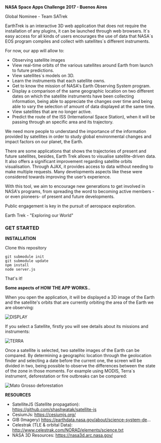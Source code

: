 
**NASA Space Apps Challenge 2017 - Buenos Aires** 

Global Nominee - Team SATrek

EarthTrek is an interactive 3D web application that does not require the installation of any plugins, it can be launched through web browsers. It´s easy access for all kinds of users encourages the use of data that NASA´s EOS program compiles and collect with satellites´s different instruments.

For now, our app will allow to:
* Observing satellite images
* View real-time orbits of the various satellites around Earth from launch to future predictions.
* View satellites´s models on 3D.
* Learn the instruments that each satellite owns.
* Get to know the mission of NASA's Earth Observing System program.
* Display a comparison of the same geographic location on two different dates on which the satellite instruments have been collecting information, being able to appreciate the changes over time and being able to vary the selection of amount of data displayed at the same time.
* View satellites that are no longer active.
* Predict the route of the ISS (International Space Station), when it will be passing through an specific area and its trajectory.


We need more people to understand the importance of the information provided by satellites in order to study global environmental changes and impact factors on our planet, the Earth. 

There are some applications that shows the trajectories of present and future satellites, besides, Earth Trek allows to visualise satellite-driven data. It also offers a significant improvement regarding satellite orbits visualisation. Through AJAX, it provides access to data without needing to make multiple requests. Many developments aspects like these were considered towards improving the user’s experience.

With this tool, we aim to encourage new generations to get involved in NASA's programs, from spreading the word to becoming active members -or even pioneers- of present and future developments.

Public engagement is key in the pursuit of aerospace exploration.

Earth Trek - "Exploring our World"

### GET STARTED ###

**INSTALLATION**

Clone this repository
```
git submodule init
git submodule update
npm install
node server.js
```
That's it!

**Some aspects of HOW THE APP WORKS..**

When you open the application, it will be displayed a 3D image of the Earth and the satellite's orbits that are currently orbiting the area of the Earth we are observing:

![DISPLAY](http://i.imgur.com/mmRJ0Yz.jpg)

If you select a Satellite, firstly you will see details about its missions and instruments:

![TERRA](https://scontent-gru2-1.xx.fbcdn.net/v/t31.0-0/p235x350/18739306_1736311510001386_408202630302674080_o.png?oh=8826445f9a93105e1b11ba5f1d5467a9&oe=59B432D8)


Once a satellite is selected, two satellite images of the Earth can be compared.
By determining a geographic location through the geolocation finder and selecting a date before the current one, the screen will be divided in two, being possible to observe the differences between the state of the zone in those moments. For example using MODIS, Terra´s instrument, deforestation or fire outbreaks can be compared:

![Mato Grosso deforestation](http://i.imgur.com/01GK2is.jpg)


**RESOURCES**

* SatelliteJS (Satellite propagation): https://github.com/shashwatak/satellite-js
* CesiumJs: https://cesiumjs.org/
* GIB (Imagery) https://earthdata.nasa.gov/about/science-system-de...
* Celestrak (TLE & orbital Data): http://www.celestrak.com/NORAD/elements/science.txt
* NASA 3D Resources: https://nasa3d.arc.nasa.gov/
